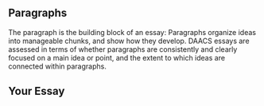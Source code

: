 ## Paragraphs

The paragraph is the building block of an essay: Paragraphs organize ideas into manageable chunks, and show how they develop. DAACS essays are assessed in terms of whether paragraphs are consistently and clearly focused on a main idea or point, and the extent to which ideas are connected within paragraphs.

## Your Essay
